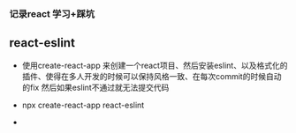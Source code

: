 ### 记录react 学习+踩坑




## react-eslint
- 使用create-react-app 来创建一个react项目、然后安装eslint、以及格式化的插件、使得在多人开发的时候可以保持风格一致、在每次commit的时候自动的fix 然后如果eslint不通过就无法提交代码

- npx create-react-app react-eslint

-
